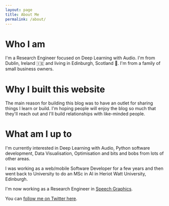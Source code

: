 ```yaml
---
layout: page
title: About Me
permalink: /about/
---
```


# Who I am

I'm a Research Engineer focused on Deep Learning with Audio. I'm from Dublin, Ireland 🇮🇪 and living in Edinburgh, Scotland 🏴󠁧󠁢󠁳󠁣󠁴󠁿. I'm from a family of small business owners. 

# Why I built this website

The main reason for building this blog was to have an outlet for sharing things I learn or build. I'm hoping people will enjoy the blog so much that they'll reach out and I'll build relationships with like-minded people.

# What am I up to

I'm currently interested in Deep Learning with Audio, Python software development, Data Visualisation, Optimisation and bits and bobs from lots of other areas.

I was working as a web/mobile Software Developer for a few years and then went back to University to do an MSc in AI in Heriot Watt University, Edinburgh.

I'm now working as a Research Engineer in [Speech Graphics](https://www.speech-graphics.com).

You can [follow me on Twitter here](https://www.twitter.com/_scottcondron).